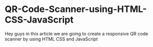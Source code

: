 # QR-Code-Scanner-using-HTML-CSS-JavaScript
Hey guys in this article we are going to create a responsive QR code scanner by using HTML CSS and JavaScript
